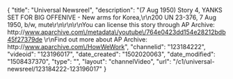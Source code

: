 {
    "title": "Universal Newsreel",
    "description": "(7 Aug 1950) Story 4, YANKS SET FOR BIG OFFENIVE - New arms for Korea,\r\n200 UN 23-376, 7 Aug 1950, b\/w, mute\r\n\r\n\r\nYou can license this story through AP Archive: http:\/\/www.aparchive.com\/metadata\/youtube\/764e0423dd154e28212bdb45f27379de \r\nFind out more about AP Archive: http:\/\/www.aparchive.com\/HowWeWork",
    "channelid": "123184222",
    "videoid": "123196017",
    "date_created": "1502020063",
    "date_modified": "1508437370",
    "type": "",
    "layout": "channelVideo",
    "url": "\/c1\/universal-newsreel\/123184222-123196017"
}